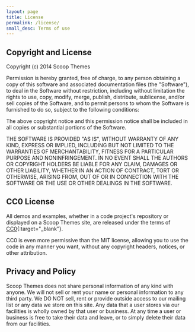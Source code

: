 ```yaml
---
layout: page
title: License
permalink: /license/
small_desc: Terms of use
---
```


## Copyright and License ##

Copyright (c) 2014 Scoop Themes

Permission is hereby granted, free of charge, to any person obtaining a copy of this software and associated documentation files (the "Software"), to deal in the Software without restriction, including without limitation the rights to use, copy, modify, merge, publish, distribute, sublicense, and/or sell copies of the Software, and to permit persons to whom the Software is furnished to do so, subject to the following conditions:

The above copyright notice and this permission notice shall be included in all copies or substantial portions of the Software.

THE SOFTWARE IS PROVIDED "AS IS", WITHOUT WARRANTY OF ANY KIND, EXPRESS OR IMPLIED, INCLUDING BUT NOT LIMITED TO THE WARRANTIES OF MERCHANTABILITY, FITNESS FOR A PARTICULAR PURPOSE AND NONINFRINGEMENT. IN NO EVENT SHALL THE AUTHORS OR COPYRIGHT HOLDERS BE LIABLE FOR ANY CLAIM, DAMAGES OR OTHER LIABILITY, WHETHER IN AN ACTION OF CONTRACT, TORT OR OTHERWISE, ARISING FROM, OUT OF OR IN CONNECTION WITH THE SOFTWARE OR THE USE OR OTHER DEALINGS IN THE SOFTWARE.

## CC0 License ##

All demos and examples, whether in a code project's repository or displayed on a Scoop Themes site, are released under the terms of [CC0](http://http://en.wikipedia.org/wiki/Creative_Commons_license#Zero_.2F_Public_domain){:target="_blank"}.

CC0 is even more permissive than the MIT license, allowing you to use the code in any manner you want, without any copyright headers, notices, or other attribution.

## Privacy and Policy ##

Scoop Themes does not share personal information of any kind with anyone. We will not sell or rent your name or personal information to any third party. We DO NOT sell, rent or provide outside access to our mailing list or any data we store on this site. Any data that a user stores via our facilities is wholly owned by that user or business. At any time a user or business is free to take their data and leave, or to simply delete their data from our facilities.

<span></span>